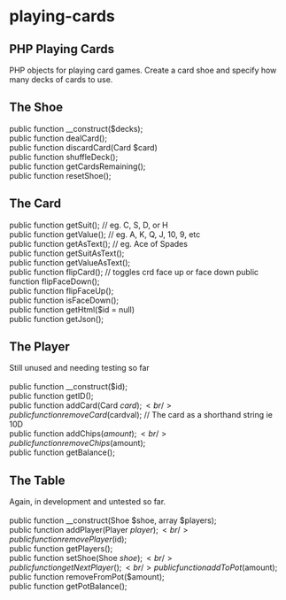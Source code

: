 playing-cards
=============

PHP Playing Cards
-----------------

PHP objects for playing card games. Create a card shoe and specify how many decks of cards to use.<br />

The Shoe
--------

public function __construct($decks);<br />
public function dealCard();<br />
public function discardCard(Card $card)<br />
public function shuffleDeck();<br />
public function getCardsRemaining();<br />
public function resetShoe();<br />

The Card
--------

public function getSuit(); // eg. C, S, D, or H <br />
public function getValue(); // eg. A, K, Q, J, 10, 9, etc<br />
public function getAsText(); // eg. Ace of Spades<br />
public function getSuitAsText();<br />
public function getValueAsText();<br />
public function flipCard(); // toggles crd face up or face down
public function flipFaceDown();<br />
public function flipFaceUp();<br />
public function isFaceDown();<br />
public function getHtml($id = null)<br />
public function getJson();<br />

The Player
----------

Still unused and needing testing so far<br />
&nbsp;<br />
public function __construct($id);<br />
public function getID();<br />
public function addCard(Card $card);<br />
public function removeCard($cardval); // The card as a shorthand string ie 10D<br />
public function addChips($amount);<br />
public function removeChips($amount);<br />
public function getBalance();<br />

The Table
---------

Again, in development and untested so far. <br />
&nbsp;<br />
public function __construct(Shoe $shoe, array $players);<br />
public function addPlayer(Player $player);<br />
public function removePlayer($id);<br />
public function getPlayers();<br />
public function setShoe(Shoe $shoe);<br />
public function getNextPlayer();<br />
public function addToPot($amount);<br />
public function removeFromPot($amount);<br />
public function getPotBalance();<br />





